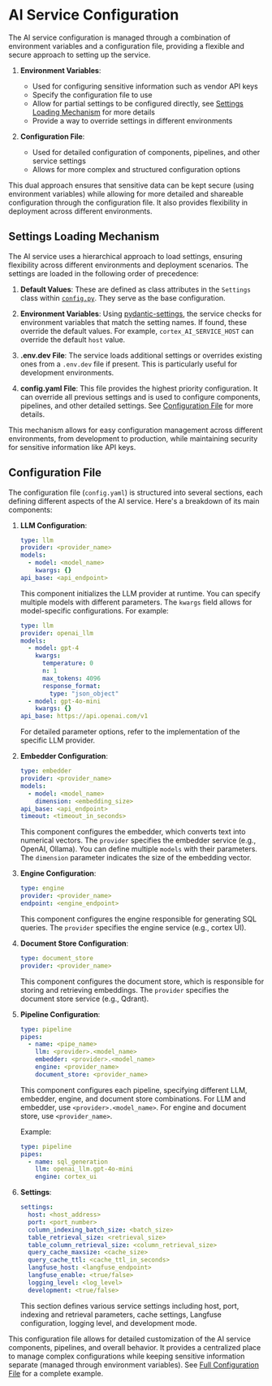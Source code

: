 # AI Service Configuration

The AI service configuration is managed through a combination of environment variables and a configuration file, providing a flexible and secure approach to setting up the service.

1. **Environment Variables**:

   - Used for configuring sensitive information such as vendor API keys
   - Specify the configuration file to use
   - Allow for partial settings to be configured directly, see [Settings Loading Mechanism](#settings-loading-mechanism) for more details
   - Provide a way to override settings in different environments

2. **Configuration File**:
   - Used for detailed configuration of components, pipelines, and other service settings
   - Allows for more complex and structured configuration options

This dual approach ensures that sensitive data can be kept secure (using environment variables) while allowing for more detailed and shareable configuration through the configuration file. It also provides flexibility in deployment across different environments.

## Settings Loading Mechanism

The AI service uses a hierarchical approach to load settings, ensuring flexibility across different environments and deployment scenarios. The settings are loaded in the following order of precedence:

1. **Default Values**: These are defined as class attributes in the `Settings` class within [`config.py`](../src/config.py). They serve as the base configuration.

2. **Environment Variables**: Using [pydantic-settings](https://fastapi.tiangolo.com/advanced/settings/#pydantic-settings), the service checks for environment variables that match the setting names. If found, these override the default values. For example, `cortex_AI_SERVICE_HOST` can override the default `host` value.

3. **.env.dev File**: The service loads additional settings or overrides existing ones from a `.env.dev` file if present. This is particularly useful for development environments.

4. **config.yaml File**: This file provides the highest priority configuration. It can override all previous settings and is used to configure components, pipelines, and other detailed settings. See [Configuration File](#configuration-file) for more details.

This mechanism allows for easy configuration management across different environments, from development to production, while maintaining security for sensitive information like API keys.

## Configuration File

The configuration file (`config.yaml`) is structured into several sections, each defining different aspects of the AI service. Here's a breakdown of its main components:

1. **LLM Configuration**:

   ```yaml
   type: llm
   provider: <provider_name>
   models:
     - model: <model_name>
       kwargs: {}
   api_base: <api_endpoint>
   ```

   This component initializes the LLM provider at runtime. You can specify multiple models with different parameters. The `kwargs` field allows for model-specific configurations. For example:

   ```yaml
   type: llm
   provider: openai_llm
   models:
     - model: gpt-4
       kwargs:
         temperature: 0
         n: 1
         max_tokens: 4096
         response_format:
           type: "json_object"
     - model: gpt-4o-mini
       kwargs: {}
   api_base: https://api.openai.com/v1
   ```

   For detailed parameter options, refer to the implementation of the specific LLM provider.

2. **Embedder Configuration**:

   ```yaml
   type: embedder
   provider: <provider_name>
   models:
     - model: <model_name>
       dimension: <embedding_size>
   api_base: <api_endpoint>
   timeout: <timeout_in_seconds>
   ```

   This component configures the embedder, which converts text into numerical vectors. The `provider` specifies the embedder service (e.g., OpenAI, Ollama). You can define multiple `models` with their parameters. The `dimension` parameter indicates the size of the embedding vector.

3. **Engine Configuration**:

   ```yaml
   type: engine
   provider: <provider_name>
   endpoint: <engine_endpoint>
   ```

   This component configures the engine responsible for generating SQL queries. The `provider` specifies the engine service (e.g., cortex UI).

4. **Document Store Configuration**:

   ```yaml
   type: document_store
   provider: <provider_name>
   ```

   This component configures the document store, which is responsible for storing and retrieving embeddings. The `provider` specifies the document store service (e.g., Qdrant).

5. **Pipeline Configuration**:

   ```yaml
   type: pipeline
   pipes:
     - name: <pipe_name>
       llm: <provider>.<model_name>
       embedder: <provider>.<model_name>
       engine: <provider_name>
       document_store: <provider_name>
   ```

   This component configures each pipeline, specifying different LLM, embedder, engine, and document store combinations. For LLM and embedder, use `<provider>.<model_name>`. For engine and document store, use `<provider_name>`.

   Example:

   ```yaml
   type: pipeline
   pipes:
     - name: sql_generation
       llm: openai_llm.gpt-4o-mini
       engine: cortex_ui
   ```

6. **Settings**:

   ```yaml
   settings:
     host: <host_address>
     port: <port_number>
     column_indexing_batch_size: <batch_size>
     table_retrieval_size: <retrieval_size>
     table_column_retrieval_size: <column_retrieval_size>
     query_cache_maxsize: <cache_size>
     query_cache_ttl: <cache_ttl_in_seconds>
     langfuse_host: <langfuse_endpoint>
     langfuse_enable: <true/false>
     logging_level: <log_level>
     development: <true/false>
   ```

   This section defines various service settings including host, port, indexing and retrieval parameters, cache settings, Langfuse configuration, logging level, and development mode.

This configuration file allows for detailed customization of the AI service components, pipelines, and overall behavior. It provides a centralized place to manage complex configurations while keeping sensitive information separate (managed through environment variables). See [Full Configuration File](../tools/config/config.full.yaml) for a complete example.
